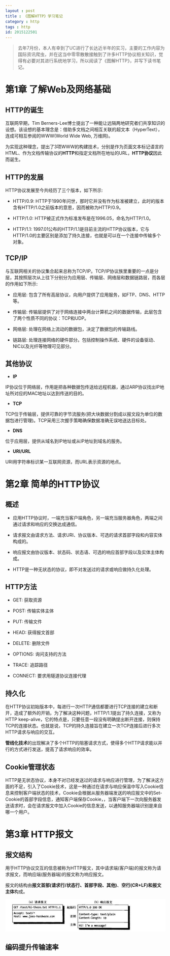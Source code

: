 ```yaml
---
layout : post
title : 《图解HTTP》学习笔记
category : http
tags : http
id: 2015122501
---
```


> 去年7月份，本人有幸到了UC进行了长达近半年的实习，主要的工作内容为国际资讯爬虫，并在这当中零零散散接触到了许多HTTP协议相关知识，觉得有必要对其进行系统地学习，所以阅读了《图解HTTP》，并写下读书笔记。

# **第1章 了解Web及网络基础**

## **HTTP的诞生**

互联网早期，Tim Berners-Lee博士提出了一种能让远隔两地研究者们共享知识的设想。该设想的基本理念是：借助多文档之间相互关联的超文本（HyperText），连成可相互参阅的WWW(World Wide Web, 万维网)。

为实现这种理念，提出了3项WWW的构建技术，分别是作为页面文本标记语言的HTML、作为文档传输协议的**HTTP**和指定文档所在地址的URL，**HTTP协议**因此而诞生。

## **HTTP的发展**

HTTP协议发展至今共经历了三个版本，如下所示:

* HTTP/0.9: HTTP于1990年问世，那时它并没有作为标准被建立，此时的版本含有HTTP/1.0之前版本的意思，因而被称为HTTP/0.9。

* HTTP/1.0: HTTP被正式作为标准发布是在1996.05，命名为HTTP/1.0。
	
* HTTP/1.1: 1997.01公布的HTTP/1.1是目前主流的HTTP协议版本，它与HTTP/1.0的主要区别是添加了持久连接，也就是可以在一个连接中传输多个对象。

## **TCP/IP**

与互联网相关的协议集合起来总称为TCP/IP。TCP/IP协议族里重要的一点是分层，其按照层次从上往下分别分为应用层、传输层、网络层和数据链路层，而各层的作用如下所示:

* 应用层: 包含了所有高层协议，向用户提供了应用服务，如FTP、DNS、HTTP等。

* 传输层: 传输层提供了对于网络连接中两台计算机之间的数据传输，此层包含了两个性质不同的协议：TCP和UDP。

* 网络层: 处理在网络上流动的数据包，决定了数据包的传输路线。

* 链路层: 处理连接网络的硬件部分。包括控制操作系统、硬件的设备驱动、NIC以及光纤等物理可见部分。

## **其他协议**

* **IP**

IP协议位于网络层，作用是把各种数据包传送给远程机器，通过ARP协议找出IP地址所对应的MAC地址以达到传送的目的。

* **TCP**

TCP位于传输层，提供可靠的字节流服务(把大块数据分割成以报文段为单位的数据包进行管理)。TCP采用三次握手策略确保数据准确无误地送达目标处。

* **DNS**

位于应用层，提供从域名到IP地址或从IP地址到域名的服务。

* **URI/URL**

URI用字符串标识某一互联网资源，而URL表示资源的地点。


# **第2章 简单的HTTP协议**

## **概述**

* 应用HTTP协议时，一端充当客户端角色，另一端充当服务器角色，两端之间通过请求和响应的交换达成通信。

* 请求报文由请求方法、请求URI、协议版本、可选的请求首部字段和内容实体构成的。

* 响应报文由协议版本、状态码、状态语、可选的响应首部字段以及实体主体构成。

* HTTP是一种无状态的协议，即不对发送过的请求或响应做持久化处理。

## **HTTP方法**

* GET: 获取资源

* POST: 传输实体主体

* PUT: 传输文件

* HEAD: 获得报文首部

* DELETE: 删除文件

* OPTIONS: 询问支持的方法

* TRACE: 追踪路径

* CONNECT: 要求用隧道协议连接代理

## **持久化**

在HTTP协议初始版本中，每进行一次HTTP通信都要进行TCP连接的建立和断开，造成了额外的开销，为了解决这种问题，HTTP/1.1提出了持久连接，又称为HTTP keep-alive，它的特点是，只要任意一段没有明确提出断开连接，则保持TCP的连接状态。也就是说，TCP的持久连接旨在建立一次TCP连接后进行多次HTTP请求与响应的交互。

**管线化技术**的出现解决了多个HTTP的阻塞请求方式，使得多个HTTP请求能以并行的方式进行发送，提高了请求响应的效率。

## **Cookie管理状态**

HTTP是无状态协议，本身不对已经发送过的请求与响应进行管理，为了解决这方面的不足，引入了Cookie技术，这是一种通过在请求与响应保温中写入Cookie信息来控制客户端状态的技术，Cookie会根据从服务器端发送的响应报文中的Set-Cookie的首部字段信息，通知客户端保存Cookie，，当客户端下一次向服务器发送请求时，会在请求报文中加入Cookie的信息发送，以通知服务器端识别是来自哪一个用户。

# **第3章 HTTP报文**

## **报文结构**

用于HTTP协议交互的信息被称为HTTP报文，其中请求端(客户端)的报文称为请求报文，而响应端(服务器端)的报文称为响应报文。

报文的结构由**报文首部(请求行/状态行、首部字段、其他)**、**空行(CR+LF)**和**报文主体**构成。

<img src="/img/posts/http/structure.jpg" alt="http报文结构">

## **编码提升传输速率**




